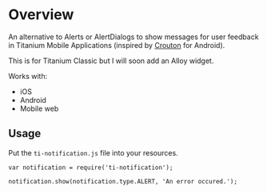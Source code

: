 # Overview

An alternative to Alerts or AlertDialogs to show messages for user feedback in Titanium Mobile Applications (inspired by [Crouton](https://github.com/keyboardsurfer/Crouton) for Android).

This is for Titanium Classic but I will soon add an Alloy widget.

Works with:

* iOS
* Android
* Mobile web


## Usage
Put the ``ti-notification.js`` file into your resources.


	var notification = require('ti-notification');
	
	notification.show(notification.type.ALERT, 'An error occured.');
